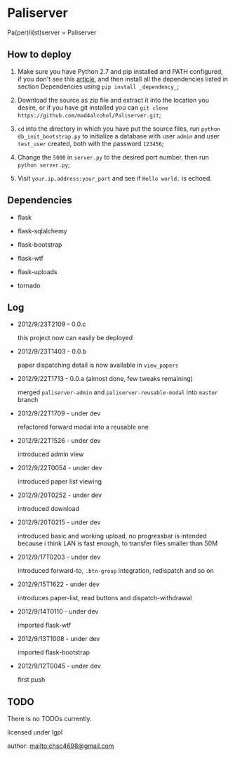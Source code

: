Paliserver
==========

Pa(per)li(st)server = Paliserver

How to deploy
-------------

1. Make sure you have Python 2.7 and pip installed and PATH configured,
   if you don't see this [article](http://www.pip-installer.org/en/latest/installing.html), and then
   install all the dependencies listed in section Dependencies using `pip install _dependency_`;

2. Download the source as zip file and extract it into the location you desire,
   or if you have git installed you can `git clone https://github.com/mad4alcohol/Paliserver.git`;

3. `cd` into the directory in which you have put the source files, run `python db_init_bootstrap.py`
   to initialize a database with user `admin` and user `test_user` created,
   both with the password `123456`;

4. Change the `5000` in `server.py` to the desired port number, then run `python server.py`;

5. Visit `your.ip.address:your_port` and see if `Hello world.` is echoed.

Dependencies
------------

* flask

* flask-sqlalchemy

* flask-bootstrap

* flask-wtf

* flask-uploads

* tornado

Log
---

*   2012/9/23T2109 - 0.0.c

    this project now can easily be deployed

*   2012/9/23T1403 - 0.0.b

    paper dispatching detail is now available in `view_papers`

*   2012/9/22T1713 - 0.0.a (almost done, few tweaks remaining)

    merged `paliserver-admin` and `paliserver-reusable-modal` into `master` branch

*   2012/9/22T1709 - under dev

    refactored forward modal into a reusable one

*   2012/9/22T1526 - under dev

    introduced admin view

*   2012/9/22T0054 - under dev

    introduced paper list viewing

*   2012/9/20T0252 - under dev

    introduced download

*   2012/9/20T0215 - under dev

    introduced basic and working upload, no progressbar is intended because i think LAN is fast enough,
    to transfer files smaller than 50M

*   2012/9/17T0203 - under dev

    introduced forward-to, `.btn-group` integration, redispatch and so on

*   2012/9/15T1622 - under dev

    introduces paper-list, read buttons and dispatch-withdrawal

*   2012/9/14T0110 - under dev

    imported flask-wtf

*   2012/9/13T1008 - under dev

    imported flask-bootstrap

*   2012/9/12T0045 - under dev

    first push


TODO
----

There is no TODOs currently.


licensed under lgpl

author: <mailto:chsc4698@gmail.com>
